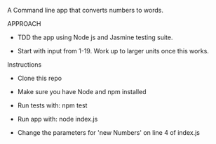 A Command line app that converts numbers to words.


APPROACH

- TDD the app using Node js and Jasmine testing suite.

- Start with input from 1-19. Work up to larger units once this works.


Instructions

- Clone this repo

- Make sure you have Node and npm installed

- Run tests with:  npm test

- Run app with:  node index.js

- Change the parameters for 'new Numbers' on line 4 of index.js


